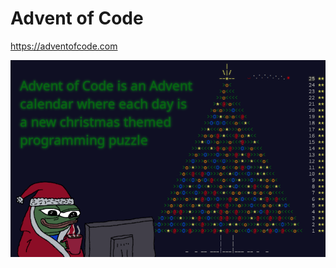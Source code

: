 Advent of Code 
===
https://adventofcode.com

![advent-of-code-banner.png](https://raw.githubusercontent.com/antonio-hickey/advent-of-code/master/banner-art.png)
